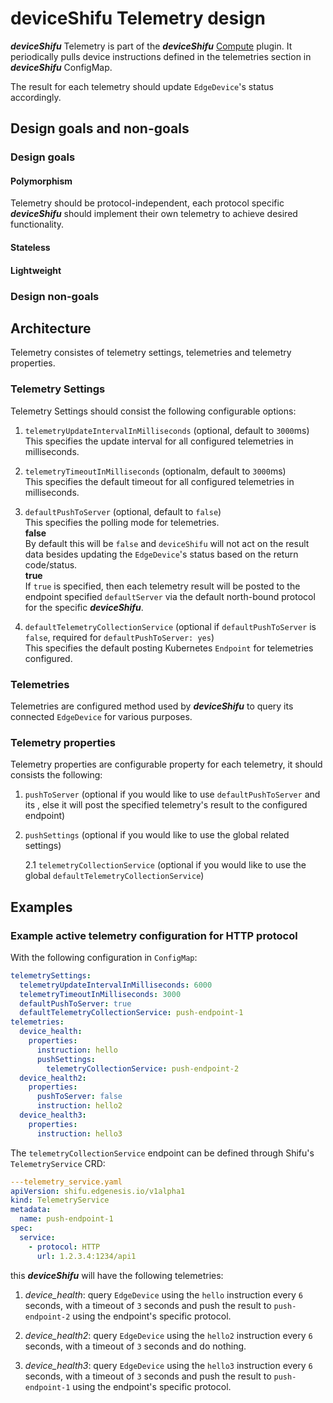 # deviceShifu Telemetry design

***deviceShifu*** Telemetry is part of the ***deviceShifu*** [Compute](docs/design/design-deviceShifu.md#compute) plugin. It periodically pulls device instructions defined in the telemetries section in ***deviceShifu*** ConfigMap.

The result for each telemetry should update `EdgeDevice`'s status accordingly.

## Design goals and non-goals

### Design goals

#### Polymorphism

Telemetry should be protocol-independent, each protocol specific ***deviceShifu*** should implement their own telemetry to achieve desired functionality.

#### Stateless

#### Lightweight

### Design non-goals

## Architecture

Telemetry consistes of telemetry settings, telemetries and telemetry properties.

### Telemetry Settings

Telemetry Settings should consist the following configurable options:

1. `telemetryUpdateIntervalInMilliseconds` (optional, default to `3000`ms)  
  This specifies the update interval for all configured telemetries in milliseconds.

2. `telemetryTimeoutInMilliseconds` (optionalm, default to `3000`ms)  
  This specifies the default timeout for all configured telemetries in milliseconds.

3. `defaultPushToServer` (optional, default to `false`)  
  This specifies the polling mode for telemetries.  
  **false**  
  By default this will be `false` and `deviceShifu` will not act on the result data besides updating the `EdgeDevice`'s status based on the return code/status.  
  **true**  
  If `true` is specified, then each telemetry result will be posted to the endpoint specified `defaultServer` via the default north-bound protocol for the specific ***deviceShifu***.

4. `defaultTelemetryCollectionService` (optional if `defaultPushToServer` is `false`, required for `defaultPushToServer: yes`)  
  This specifies the default posting Kubernetes `Endpoint` for telemetries configured.

### Telemetries

Telemetries are configured method used by ***deviceShifu*** to query its connected `EdgeDevice` for various purposes.

### Telemetry properties

Telemetry properties are configurable property for each telemetry, it should consists the following:

1. `pushToServer` (optional if you would like to use `defaultPushToServer` and its , else it will post the specified telemetry's result to the configured endpoint)  

2. `pushSettings` (optional if you would like to use the global related settings)

   2.1  `telemetryCollectionService` (optional if you would like to use the global `defaultTelemetryCollectionService`)

## Examples

### Example active telemetry configuration for HTTP protocol

With the following configuration in `ConfigMap`:

```yaml
telemetrySettings:
  telemetryUpdateIntervalInMilliseconds: 6000
  telemetryTimeoutInMilliseconds: 3000
  defaultPushToServer: true
  defaultTelemetryCollectionService: push-endpoint-1
telemetries:
  device_health:
    properties:
      instruction: hello
      pushSettings:
        telemetryCollectionService: push-endpoint-2
  device_health2:
    properties:
      pushToServer: false
      instruction: hello2
  device_health3:
    properties:
      instruction: hello3
```

The `telemetryCollectionService` endpoint can be defined through Shifu's `TelemetryService` CRD:

```yaml
---telemetry_service.yaml
apiVersion: shifu.edgenesis.io/v1alpha1
kind: TelemetryService
metadata:
  name: push-endpoint-1
spec:
  service:
    - protocol: HTTP
      url: 1.2.3.4:1234/api1
```

this ***deviceShifu*** will have the following telemetries:

1. *device_health*: query `EdgeDevice` using the `hello` instruction every `6` seconds, with a timeout of `3` seconds and push the result to `push-endpoint-2` using the endpoint's specific protocol.

2. *device_health2*: query `EdgeDevice` using the `hello2` instruction every `6` seconds, with a timeout of `3` seconds and do nothing.

3. *device_health3*: query `EdgeDevice` using the `hello3` instruction every `6` seconds, with a timeout of `3` seconds and push the result to `push-endpoint-1` using the endpoint's specific protocol.

